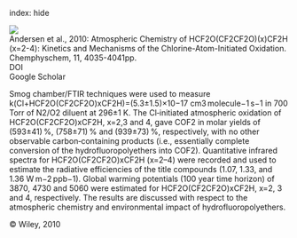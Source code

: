 index: hide

<div class="Citation">
    <div class="Citation-thumb CitationThumb-linked"  data-href="https://doi.org/10.1002/cphc.201000438">
      <img src="https://static.claimspace.cloud/climate-study-static/refs/thumbs/8/Andersen_et_al_2010-thumb.png" />
    </div>

  <div class="Citation-body">
    <div class="Citation-text">Andersen et al., 2010: Atmospheric Chemistry of HCF2O(CF2CF2O)(x)CF2H (x=2-4): Kinetics and Mechanisms of the Chlorine-Atom-Initiated Oxidation. <span class="Article-journal">Chemphyschem, </span><span class="Article-volume">11, </span>4035-4041pp.</div>
    <div class="Citation-links">
      <div class="CitationLink" data-href="https://doi.org/10.1002/cphc.201000438">
        <div class="CitationLink-icon CitationLink-Doi"></div>
        <div class="CitationLink-text">DOI</div>
      </div>
      <div class="CitationLink" data-href="https://scholar.google.com/scholar?q=10.1002/cphc.201000438">
        <div class="CitationLink-icon CitationLink-Scholar"></div>
        <div class="CitationLink-text">Google Scholar</div>
      </div>
    </div>
  </div>
</div>

Smog chamber/FTIR techniques were used to measure k(Cl+HCF2O(CF2CF2O)xCF2H)=(5.3±1.5)×10−17 cm3 molecule−1 s−1 in 700 Torr of N2/O2 diluent at 296±1 K. The Cl‐initiated atmospheric oxidation of HCF2O(CF2CF2O)xCF2H, x=2,3 and 4, gave COF2 in molar yields of (593±41) %, (758±71) % and (939±73) %, respectively, with no other observable carbon‐containing products (i.e., essentially complete conversion of the hydrofluoropolyethers into COF2). Quantitative infrared spectra for HCF2O(CF2CF2O)xCF2H (x=2–4) were recorded and used to estimate the radiative efficiencies of the title compounds (1.07, 1.33, and 1.36 W m−2 ppb−1). Global warming potentials (100 year time horizon) of 3870, 4730 and 5060 were estimated for HCF2O(CF2CF2O)xCF2H, x=2, 3 and 4, respectively. The results are discussed with respect to the atmospheric chemistry and environmental impact of hydrofluoropolyethers.

<div class="Citation-copy">
&copy; Wiley, 2010
</div>